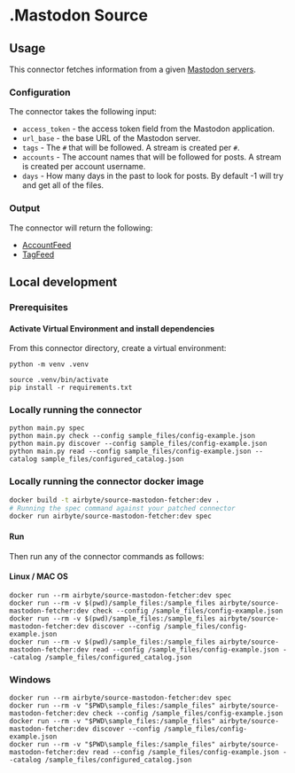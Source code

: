 # .Mastodon Source

## Usage

This connector fetches information from a given [Mastodon servers](https://joinmastodon.org/servers).

### Configuration

The connector takes the following input:

- `access_token` - the access token field from the Mastodon application.
- `url_base` - the base URL of the Mastodon server.
- `tags` - The `#` that will be followed. A stream is created per `#`.
- `accounts` - The account names that will be followed for posts. A stream is created per account username.
- `days` - How many days in the past to look for posts. By default -1 will try and get all of the files.

### Output

The connector will return the following:

* [AccountFeed](./source_mastodon_fetcher/schemas/account_feed.json)
* [TagFeed](./source_mastodon_fetcher/schemas/tag_feed.json)

## Local development

### Prerequisites

#### Activate Virtual Environment and install dependencies

From this connector directory, create a virtual environment:

```
python -m venv .venv
```

```
source .venv/bin/activate
pip install -r requirements.txt
```

### Locally running the connector

```
python main.py spec
python main.py check --config sample_files/config-example.json
python main.py discover --config sample_files/config-example.json
python main.py read --config sample_files/config-example.json --catalog sample_files/configured_catalog.json
```

### Locally running the connector docker image

```bash
docker build -t airbyte/source-mastodon-fetcher:dev .
# Running the spec command against your patched connector
docker run airbyte/source-mastodon-fetcher:dev spec
```

#### Run

Then run any of the connector commands as follows:

#### Linux / MAC OS

```
docker run --rm airbyte/source-mastodon-fetcher:dev spec
docker run --rm -v $(pwd)/sample_files:/sample_files airbyte/source-mastodon-fetcher:dev check --config /sample_files/config-example.json
docker run --rm -v $(pwd)/sample_files:/sample_files airbyte/source-mastodon-fetcher:dev discover --config /sample_files/config-example.json
docker run --rm -v $(pwd)/sample_files:/sample_files airbyte/source-mastodon-fetcher:dev read --config /sample_files/config-example.json --catalog /sample_files/configured_catalog.json  
```

### Windows

```
docker run --rm airbyte/source-mastodon-fetcher:dev spec
docker run --rm -v "$PWD\sample_files:/sample_files" airbyte/source-mastodon-fetcher:dev check --config /sample_files/config-example.json
docker run --rm -v "$PWD\sample_files:/sample_files" airbyte/source-mastodon-fetcher:dev discover --config /sample_files/config-example.json
docker run --rm -v "$PWD\sample_files:/sample_files" airbyte/source-mastodon-fetcher:dev read --config /sample_files/config-example.json --catalog /sample_files/configured_catalog.json
```
